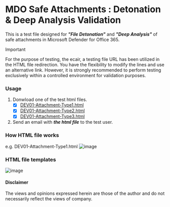 # MDO Safe Attachments : Detonation & Deep Analysis Validation
This is a test file designed for ***"File Detonation"*** and ***"Deep Analysis"*** of safe attachments in Microsoft Defender for Office 365.

> [!Important]
> For the purpose of testing, the ecair, a testing file URL has been utilized in the HTML file redirection. You have the flexibility to modify the lines and use an alternative link. However, it is strongly recommended to perform testing exclusively within a controlled environment for validation purposes.

### Usage 
1. Donwload one of the test html files.
   - [x] [DEV01-Attachment-Type1.html](https://github.com/LearningKijo/ResearchDev/blob/main/DEV01-RedirectAttachment/DEV01-HTML/DEV01-Attachment-Type1.html)
   - [x] [DEV01-Attachment-Type2.html](https://github.com/LearningKijo/ResearchDev/blob/main/DEV01-RedirectAttachment/DEV01-HTML/DEV01-Attachment-Type2.html)
   - [x] [DEV01-Attachment-Type3.html](https://github.com/LearningKijo/ResearchDev/blob/main/DEV01-RedirectAttachment/DEV01-HTML/DEV01-Attachment-Type3.html)
 
2. Send an email with ***the html file*** to the test user.

### How HTML file works
e.g. DEV01-Attachment-Type1.html
![image](https://github.com/LearningKijo/ResearchDev/assets/120234772/d4a08f23-193d-4073-a06d-47dcb194468f)

### HTML file templates
![image](https://github.com/LearningKijo/ResearchDev/assets/120234772/aeb12d13-b91e-476b-b168-dcd30f8ae6d5)

#### Disclaimer
The views and opinions expressed herein are those of the author and do not necessarily reflect the views of company.

